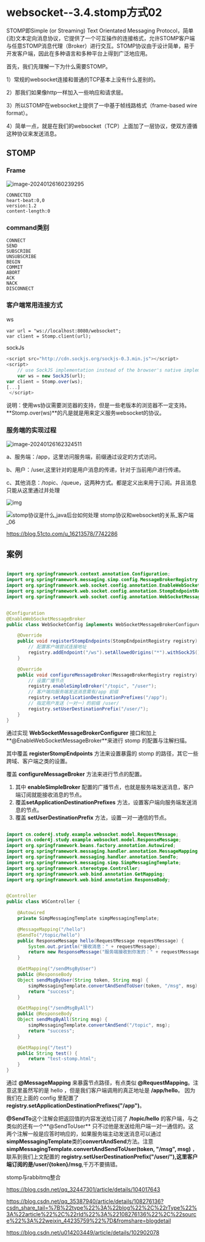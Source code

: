 # websocket--3.4.stomp方式02

STOMP即Simple (or Streaming) Text Orientated Messaging Protocol，简单(流)文本定向消息协议，它提供了一个可互操作的连接格式，允许STOMP客户端与任意STOMP消息代理（Broker）进行交互。STOMP协议由于设计简单，易于开发客户端，因此在多种语言和多种平台上得到广泛地应用。

首先，我们先理解一下为什么需要STOMP。

1）常规的websocket连接和普通的TCP基本上没有什么差别的。

2）那我们如果像http一样加入一些响应和请求层。

3）所以STOMP在websocket上提供了一中基于帧线路格式（frame-based wire format）。

4）简单一点，就是在我们的websocket（TCP）上面加了一层协议，使双方遵循这种协议来发送消息。

## STOMP

### Frame

![image-20240126160239295](./images/image-20240126160239295.png)

```
CONNECTED
heart-beat:0,0
version:1.2
content-length:0
```

### command类别

```
CONNECT
SEND
SUBSCRIBE
UNSUBSCRIBE
BEGIN
COMMIT
ABORT
ACK
NACK
DISCONNECT
```

### 客户端常用连接方式

ws　

```
var url = "ws://localhost:8080/websocket";
var client = Stomp.client(url);
```

sockJs

```js
<script src="http://cdn.sockjs.org/sockjs-0.3.min.js"></script>
<script>
    // use SockJS implementation instead of the browser's native implementation
    var ws = new SockJS(url);
var client = Stomp.over(ws);
[...]
 </script>
```

说明：使用ws协议需要浏览器的支持，但是一些老版本的浏览器不一定支持。**Stomp.over(ws)**的凡是就是用来定义服务websocket的协议。

### 服务端的实现过程

![image-20240126162324511](./images/image-20240126162324511.png)

a、服务端：/app，这里访问服务端，前缀通过设定的方式访问。

b、用户：/user,这里针对的是用户消息的传递，针对于当前用户进行传递。

c、其他消息：/topic、/queue，这两种方式。都是定义出来用于订阅。并且消息只能从这里通过并处理

![img](./images/07200041_6521486938d0834056.gif)

![stomp协议是什么,java后台如何处理 stomp协议和websocket的关系_客户端_06](./images/07200041_652148696450071782.gif)

https://blog.51cto.com/u_16213578/7742286









## 案例

```java

import org.springframework.context.annotation.Configuration;
import org.springframework.messaging.simp.config.MessageBrokerRegistry;
import org.springframework.web.socket.config.annotation.EnableWebSocketMessageBroker;
import org.springframework.web.socket.config.annotation.StompEndpointRegistry;
import org.springframework.web.socket.config.annotation.WebSocketMessageBrokerConfigurer;


@Configuration
@EnableWebSocketMessageBroker
public class WebSocketConfig implements WebSocketMessageBrokerConfigurer {

    @Override
    public void registerStompEndpoints(StompEndpointRegistry registry) {
        // 配置客户端尝试连接地址
        registry.addEndpoint("/ws").setAllowedOrigins("*").withSockJS();
    }

    @Override
    public void configureMessageBroker(MessageBrokerRegistry registry) {
        // 设置广播节点
        registry.enableSimpleBroker("/topic", "/user");
        // 客户端向服务端发送消息需有/app 前缀
        registry.setApplicationDestinationPrefixes("/app");
        // 指定用户发送（一对一）的前缀 /user/
        registry.setUserDestinationPrefix("/user/");
    }
}
```

通过实现 **WebSocketMessageBrokerConfigurer** 接口和加上**@EnableWebSocketMessageBroker**来进行 stomp 的配置与注解扫描。

其中覆盖 **registerStompEndpoints** 方法来设置暴露的 stomp 的路径，其它一些跨域、客户端之类的设置。

覆盖 **configureMessageBroker** 方法来进行节点的配置。

1. 其中 **enableSimpleBroker** 配置的广播节点，也就是服务端发送消息，客户端订阅就能接收消息的节点。
2. 覆盖**setApplicationDestinationPrefixes** 方法，设置客户端向服务端发送消息的节点。
3. 覆盖 **setUserDestinationPrefix** 方法，设置一对一通信的节点。

```java

import cn.coder4j.study.example.websocket.model.RequestMessage;
import cn.coder4j.study.example.websocket.model.ResponseMessage;
import org.springframework.beans.factory.annotation.Autowired;
import org.springframework.messaging.handler.annotation.MessageMapping;
import org.springframework.messaging.handler.annotation.SendTo;
import org.springframework.messaging.simp.SimpMessagingTemplate;
import org.springframework.stereotype.Controller;
import org.springframework.web.bind.annotation.GetMapping;
import org.springframework.web.bind.annotation.ResponseBody;


@Controller
public class WSController {

    @Autowired
    private SimpMessagingTemplate simpMessagingTemplate;

    @MessageMapping("/hello")
    @SendTo("/topic/hello")
    public ResponseMessage hello(RequestMessage requestMessage) {
        System.out.println("接收消息：" + requestMessage);
        return new ResponseMessage("服务端接收到你发的：" + requestMessage);
    }

    @GetMapping("/sendMsgByUser")
    public @ResponseBody
    Object sendMsgByUser(String token, String msg) {
        simpMessagingTemplate.convertAndSendToUser(token, "/msg", msg);
        return "success";
    }

    @GetMapping("/sendMsgByAll")
    public @ResponseBody
    Object sendMsgByAll(String msg) {
        simpMessagingTemplate.convertAndSend("/topic", msg);
        return "success";
    }

    @GetMapping("/test")
    public String test() {
        return "test-stomp.html";
    }
}
```

通过 **@MessageMapping** 来暴露节点路径，有点类似 **@RequestMapping**。注意这里虽然写的是 hello ，但是我们客户端调用的真正地址是 **/app/hello**。 因为我们在上面的 config 里配置了**registry.setApplicationDestinationPrefixes("/app")**。

**@SendTo**这个注解会把返回值的内容发送给订阅了 **/topic/hello** 的客户端，与之类似的还有一个**@SendToUser** 只不过他是发送给用户端一对一通信的。这两个注解一般是应答时响应的，如果服务端主动发送消息可以通过 **simpMessagingTemplate**类的**convertAndSend**方法。注意 **simpMessagingTemplate.convertAndSendToUser(token, "/msg", msg)** ，联系到我们上文配置的 **registry.setUserDestinationPrefix("/user/"),**这里客户端订阅的是**/user/{token}/msg**,千万不要搞错。







stomp与rabbitmq整合

https://blog.csdn.net/qq_32447301/article/details/104017643

https://blog.csdn.net/qq_35387940/article/details/108276136?csdn_share_tail=%7B%22type%22%3A%22blog%22%2C%22rType%22%3A%22article%22%2C%22rId%22%3A%22108276136%22%2C%22source%22%3A%22weixin_44235759%22%7D&fromshare=blogdetail

https://blog.csdn.net/u014203449/article/details/102902078